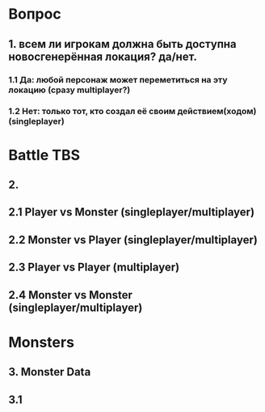 # Вопрос
## 1. всем ли игрокам должна быть доступна новосгенерённая локация? да/нет.


### 1.1 Да: любой персонаж может переметиться на эту локацию (сразу multiplayer?)


### 1.2 Нет: только тот, кто создал её своим действием(ходом) (singleplayer)


# Battle TBS
## 2. 
## 2.1 Player vs Monster (singleplayer/multiplayer)
## 2.2 Monster vs Player (singleplayer/multiplayer)
## 2.3 Player vs Player (multiplayer)
## 2.4 Monster vs Monster (singleplayer/multiplayer)

# Monsters
## 3. Monster Data 
## 3.1 
